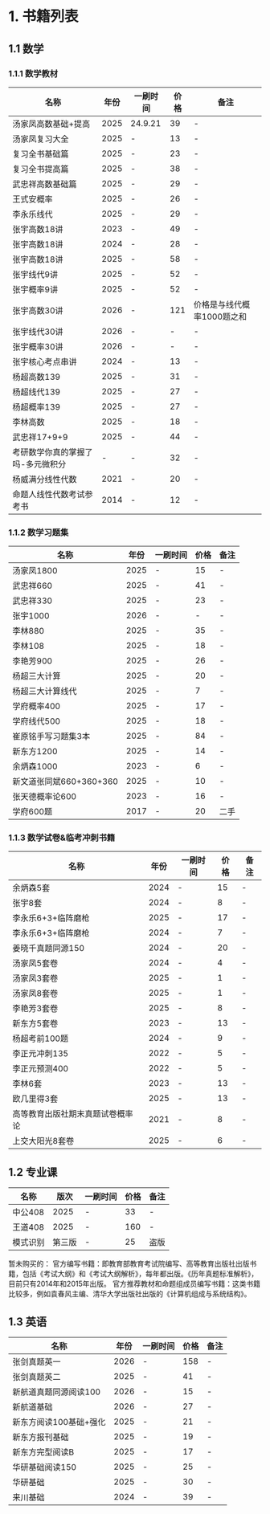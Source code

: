 # 1. 书籍列表

## 1.1 数学

### 1.1.1 数学教材

| 名称 | 年份 | 一刷时间 | 价格 | 备注 |
| --- | --- | --- | --- | --- |
| 汤家凤高数基础+提高 | 2025 | 24.9.21 | 39 | - |
| 汤家凤复习大全 | 2025 | - | 13 | - |
| 复习全书基础篇 | 2025 | - | 23 | - |
| 复习全书提高篇 | 2025 | - | 38 | - |
| 武忠祥高数基础篇 | 2025 | - | 29 | - |
| 王式安概率 | 2025 | - | 26 | - |
| 李永乐线代 | 2025 | - | 29 | - |
| 张宇高数18讲 | 2023 | - | 49 | - |
| 张宇高数18讲 | 2024 | - | 28 | - |
| 张宇高数18讲 | 2025 | - | 58 | - |
| 张宇线代9讲 | 2025 | - | 52| - |
| 张宇概率9讲 | 2025 | - | 52 | - |
| 张宇高数30讲 | 2026 | - | 121 | 价格是与线代概率1000题之和 |
| 张宇线代30讲 | 2026 | - | - | - |
| 张宇概率30讲 | 2026 | - | - | - |
| 张宇核心考点串讲 | 2024 | - | 13 | - |
| 杨超高数139 | 2025 | - | 31 | - |
| 杨超线代139 | 2025 | - | 27 | - |
| 杨超概率139 | 2025 | - | 27 | - |
| 李林高数 | 2025 | - | 18 | - |
| 武忠祥17+9+9 | 2025 | - | 44 | - |
| 考研数学你真的掌握了吗-多元微积分 | - | - | 32 | - |
| 杨威满分线性代数 | 2021 | - | 20 | - |
| 命题人线性代数考试参考书 | 2014 | - | 12 | - |


### 1.1.2 数学习题集

| 名称 | 年份 | 一刷时间 | 价格 | 备注 |
| --- | --- | --- | --- | --- |
| 汤家凤1800 | 2025 | - | 15 | - |
| 武忠祥660 | 2025 | - | 41 | - |
| 武忠祥330 | 2025 | - | 23 | - |
| 张宇1000 | 2026 | - | - | - |
| 李林880 | 2025 | - | 35 | - |
| 李林108 | 2025 | - | 18 | - |
| 李艳芳900 | 2025 | - | 26 | - |
| 杨超三大计算 | 2025 | - | 20 | - |
| 杨超三大计算线代 | 2025 | - | 7 | - |
| 学府概率400 | 2025 | - | 17 | - |
| 学府线代500 | 2025 | - | 18 | - |
| 崔原铭手写习题集3本 | 2025 | - | 84 | - |
| 新东方1200 | 2025 | - | 14 | - |
| 余炳森1000 | 2023 | - | 6 | - |
| 新文道张同斌660+360+360 | 2025 | - | 10 | - |
| 张天德概率论600 | 2023 | - | 16 | - |
| 学府600题 | 2017 | - | 20 | 二手 |





### 1.1.3 数学试卷&临考冲刺书籍

| 名称 | 年份 | 一刷时间 | 价格 | 备注 |
| --- | --- | --- | --- | --- |
| 余炳森5套 | 2024 | - | 15 | - |
| 张宇8套 | 2024 | - | 8 | - |
| 李永乐6+3+临阵磨枪 | 2025 | - | 17 | - |
| 李永乐6+3+临阵磨枪 | 2024 | - | 7 | - |
| 姜晓千真题同源150 | 2024 | - | 20 | - |
| 汤家凤5套卷 | 2024 | - | 4 | - |
| 汤家凤3套卷 | 2025 | - | 1 | - |
| 汤家凤8套卷 | 2025 | - | 1 | - |
| 李艳芳3套卷 | 2025 | - | 8 | - |
| 新东方5套卷 | 2023 | - | 13 | - |
| 杨超考前100题 | 2024 | - | 9 | - |
| 李正元冲刺135 | 2022 | - | 5 | - |
| 李正元预测400 | 2022 | - | 5 | - |
| 李林6套 | 2023 | - | 13 | - |
| 欧几里得3套 | 2025 | - | 13 | - |
| 高等教育出版社期末真题试卷概率论 | 2021 | - | 8 | - |
| 上交大阳光8套卷 | 2025 | - | 6 | - |



## 1.2 专业课

| 名称 | 版次 | 一刷时间 | 价格 | 备注 |
| --- | --- | --- | --- | --- |
| 中公408 | 2025 | - | 33 | - |
| 王道408 | 2025 | - | 160 | - |
| 模式识别 | 第三版 | - | 25 | 盗版 |

暂未购买的：
官方编写书籍：即教育部教育考试院编写、高等教育出版社出版书籍，包括《考试大纲》和《考试大纲解析》，每年都出版。《历年真题标准解析》，目前只有2014年和2015年出版。
官方推荐教材和命题组成员编写书籍：这类书籍比较多，例如袁春风主编、清华大学出版社出版的《计算机组成与系统结构》。


## 1.3 英语

| 名称 | 年份 | 一刷时间 | 价格 | 备注 |
| --- | --- | --- | --- | --- |
| 张剑真题英一 | 2026 | - | 158 | - |
| 张剑真题英二 | 2025 | - | 41 | - |
| 新航道真题同源阅读100 | 2026 | - | 15 | - |
| 新航道基础 | 2026 | - | 27 | - |
| 新东方阅读100基础+强化 | 2025 | - | 21 | - |
| 新东方报刊基础 | 2025 | - | 19 | - |
| 新东方完型阅读B | 2025 | - | 17 | - |
| 华研基础阅读150 | 2025 | - | 25 | - |
| 华研基础 | 2025 | - | 30 | - |
| 来川基础 | 2024 | - | 39 | - |

